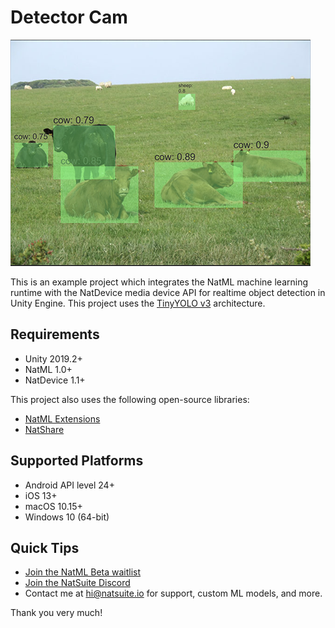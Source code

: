 # Detector Cam

![cows](.media/cows.png)

This is an example project which integrates the NatML machine learning runtime with the NatDevice media device API for realtime object detection in Unity Engine. This project uses the [TinyYOLO v3](https://github.com/onnx/models/tree/master/vision/object_detection_segmentation/tiny-yolov3) architecture.

## Requirements
- Unity 2019.2+
- NatML 1.0+
- NatDevice 1.1+

This project also uses the following open-source libraries:
- [NatML Extensions](https://github.com/natsuite/NatML-Extensions)
- [NatShare](https://github.com/natsuite/NatShare)

## Supported Platforms
- Android API level 24+
- iOS 13+
- macOS 10.15+
- Windows 10 (64-bit)

## Quick Tips
- [Join the NatML Beta waitlist](https://yusuf987639.typeform.com/to/dIL3bL2f)
- [Join the NatSuite Discord](https://discord.gg/aVXUqeEp3e)
- Contact me at [hi@natsuite.io](mailto:hi@natsuite.io) for support, custom ML models, and more.

Thank you very much!